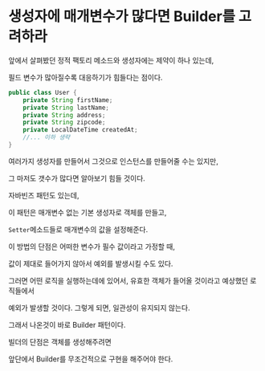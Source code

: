 # 생성자에 매개변수가 많다면 Builder를 고려하라

앞에서 살펴봤던 정적 팩토리 메소드와 생성자에는 제약이 하나 있는데,

필드 변수가 많아질수록 대응하기가 힘들다는 점이다.

```java
public class User {
    private String firstName;
    private String lastName;
    private String address;
    private String zipcode;
    private LocalDateTime createdAt;
    //... 이하 생략
}
```

여러가지 생성자를 만들어서 그것으로 인스턴스를 만들어줄 수는 있지만,

그 마저도 갯수가 많다면 알아보기 힘들 것이다.

자바빈즈 패턴도 있는데,

이 패턴은 매개변수 없는 기본 생성자로 객체를 만들고,

`Setter`메소드들로 매개변수의 값을 설정해준다.

이 방법의 단점은 어떠한 변수가 필수 값이라고 가정할 때,

값이 제대로 들어가지 않아서 예외를 발생시킬 수도 있다.

그러면 어떤 로직을 실행하는데에 있어서, 유효한 객체가 들어올 것이라고 예상했던 로직들에서

예외가 발생할 것이다. 그렇게 되면, 일관성이 유지되지 않는다.

그래서 나온것이 바로 Builder 패턴이다.

빌더의 단점은 객체를 생성해주려면

앞단에서 Builder를 무조건적으로 구현을 해주어야 한다.

